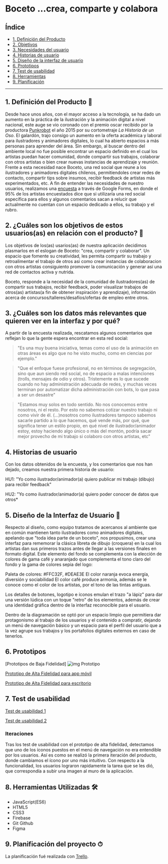
# Boceto ...crea, comparte y colabora

## Índice

* [1. Definición del Producto](#1-Definición-del-producto)
* [2. Objetivos](#2-¿Cuáles-son-los-objetivos-de-estos-usuarios(as)-en-relación-con-el-producto?)
* [3. Necesidades del usuario](#3-¿Cuáles-son-los-datos-más-relevantes-que-quieren-ver-en-la-interfaz-y-por-qué?)
* [4. Historias de usuario](#4-Historias-de-usuario)
* [5. Diseño de la interfaz de usuario](#5-diseño-de-la-interfaz-de-usuario)
* [6. Prototipos](#6-Prototipos)
* [7. Test de usabilidad](#7-Test-de-usabilidad)
* [8. Herramientas](#8-Herramientas-utilizadas)
* [9. Planificación](#9-planificación-del-proyecto)

***

## 1. Definición del Producto 📝

Desde hace unos años, con el mayor acceso a la tecnología, se ha dado un aumento en la práctica de la ilustración y la animación digital a nivel nacional, este auge se vio coronado con el premio oscar recibido por la productora [Punkrobot](http://punkrobot.cl/) el año 2015 por su cortometraje *La Historia de un Oso*. El galardón, trajo consigo un aumento en la oferta académica y laboral para ilustradores y animadores digitales, lo cual ha abierto espacios a más personas para aprender del área. Sin embargo, al buscar dentro del ambiente local no fue posible encontrar un espacio definido en el cual los artistas puedan hacer comunidad, donde compartir sus trabajos, colaborar con otros artistas o bien crear nuevas instancias de aprendizaje y reunión. Frente a esta necesidad nace Boceto, una red social que reune a los ilustradores y animadores digitales chilenos, permitiendoles crear redes de contacto, compartir tips sobre insumos, recibir feedback de artistas más experimentados, etc. 
A fin de entender las necesidades de nuestro usuarios, realizamos una [encuesta](https://docs.google.com/forms/d/1LuH0ZqQb1Tvlx9MY_JcZWW0Gi54LPixvdm5keL2yaYo/edit#responses) a través de Google Forms, en donde el 95% de los artistas encuestados dice que si utilizaría una red social específica para ellos y algunos comentarios sacan a relucir que actualmente no cuentan con un espacio dedicado a ellos, su trabajo y el rubro. 

## 2. ¿Cuáles son los objetivos de estos usuarios(as) en relación con el producto? 🎯

Los objetivos de los(as) usarios(as) de nuestra aplicación decidimos plasmarlos en el eslogan de Boceto: "crea, compartir y colaborar". Un espacio que fomente su creatividad, les permita compartir su trabajo y retroalimentar el trabajo de otros asi como crear instancias de colaboracion con otros artistas consiguiento promover la comunicación y generar así una red de contactos activa y nutrida. 

Boceto, responde a la necesidad de la comunidad de ilustradores(as) de compartir sus trabajos, recibir feedback, poder visualizar trabajos de otros(as) artistas(a fin de obtener inspiración y aprendizaje), información acerca de concursos/talleres/desafíos/ofertas de empleo entre otros. 

## 3. ¿Cuáles son los datos más relevantes que quieren ver en la interfaz y por qué?

A partir de la encuesta realizada, rescatamos algunos comentarios que reflejan lo que la gente espera encontrar en esta red social: 

>   "Es una muy buena iniciativa, temas como el uso de la animación en otras áreas es algo que no he visto mucho, como en ciencias por ejemplo."

> "Que el enfoque fuese profesional, no en términos de segregación, sino que aun siendo red social, no de espacio a malas intenciones (trolls, mensajes de odio y otros). Tristemente es lo que sucede cuando no hay administración adecuada de redes, y muchas veces terminan por automatizar dicha administración con bots, lo que pasa a ser un desastre" 

> "Estamos muy solos en todo sentido. No nos conocemos entre nosotros, ni el resto. Por esto no sabemos cotizar nuestro trabajo ni como vivir de él. (...)nosotros como ilustradores tampoco sabemos sacarle partido a lo que hacemos, qué vende más, por qué, que significa tener un estilo propio, en qué nivel de ilustrador/animador estoy, estoy haciendo algo único o más del montón, podría sacar mejor provecho de mi trabajo si colaboro con otros artistas, etc"


## 4. Historias de usuario

Con los datos obtenidos de la encuesta, y los comentarios que nos han dejado, creamos nuestra primera historia de usuario:

HU1: "Yo como ilustrador/animador(a) quiero publicar mi trabajo (dibujo) para recibir feedback"

HU2: "Yo como ilustrador/animador(a) quiero poder conocer de datos que otros*


## 5. Diseño de la Interfaz de Usuario 🎨

Respecto al diseño, como equipo tratamos de acercanos al ambiente que en común mantienen tanto ilustradores como animadores digitales, apelando que "toda idea  parte de un boceto", nos propusimos, crear una interfaz para rememorar la clásica libreta de dibujo (croquera) en la cual los artistas dan sus primeros trazos antes de llegar a las versiones finales  en formato digital. Este elemento del fondo se complementa con la elección de colores de gama café y anaranjado que complementa el tono claro del fondo y la gama de colores sepia del logo:

Paleta de colores: 
#FFC32F, #DEAE3E
El color naranja evoca energía, diversión y sociabilidad
El color café produce armonía, además se le conoce como el color de los artistas, por el tono de las tintas antiguas.

 Los detalles de botones, logotipo e íconos emulan el trazo "a lápiz" para dar una versión lúdica con un toque "retro" de los elementos, además de crear una identidad gráfica dentro de la interfaz reconocible para el usuario.  

Dentro de la diagramación se optó por un espacio limpio que permitiera dar protagonismo al trabajo de los usuarios y el contenido a compratir, dejando un menú de navegación básico y un espacio para el perfil del usuario que a la vez agrupe sus trabajos y los portafolios digitales externos en caso de tenerlos.

## 6. Prototipos 

[Prototipos de Baja Fidelidad] 
![img Prototipo]("./src/img/ingreso.jpg")

[Prototipo de Alta Fidelidad para app móvil](https://www.figma.com/file/pFeY0gdNy8pe4n8ntTPW7M/Boceto-app?node-id=0%3A1)

[Prototipo de Alta Fidelidad para escritorio](https://www.figma.com/file/K0EXfq6Ldq3x5qK7Q9CVLy/Boceto-web?node-id=0%3A1)

## 7. Test de usabilidad
[Test de usabilidad 1](https://www.figma.com/file/K0EXfq6Ldq3x5qK7Q9CVLy/Boceto-web?node-id=0%3A1)

[Test de usabilidad 2](https://www.loom.com/share/3e0b4170a656471c98312044b4c8b1e8)

### Iteraciones
Tras los test de usabilidad con el prototipo de alta fidelidad, detectamos que uno de los íconos puestos en el menú de navegación no era entendible por los usuarios. Así es como se realizó la primera iteración del producto, donde cambiamos el ícono por uno más intuitivo.
Con respecto a la funcionalidad, los usuarios lograron rapidamente la tarea que se les dió, que correspondía a subir una imagen al muro de la aplicación.


## 8. Herramientas Utilizadas 🛠
* JavaScript(ES6)
* HTML5
* CSS3
* Firebase
* Git Github
* Figma


## 9. Planificación del proyecto ⏱

La planificación fué realizada con  [Trello](https://trello.com/b/UNUWeMnj/red-social-fe1).

